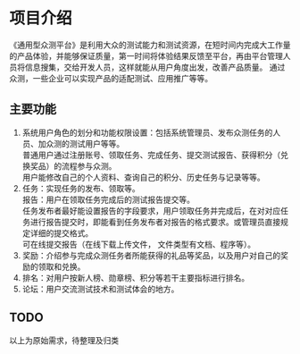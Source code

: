 项目介绍
=======

《通用型众测平台》是利用大众的测试能力和测试资源，在短时间内完成大工作量的产品体验，并能够保证质量，第一时间将体验结果反馈至平台，再由平台管理人员将信息搜集，交给开发人员，这样就能从用户角度出发，改善产品质量。
通过众测，一些企业可以实现产品的适配测试、应用推广等等。


主要功能
-------
1. 系统用户角色的划分和功能权限设置：包括系统管理员、发布众测任务的人员、加众测的测试用户等等。  
    普通用户通过注册账号、领取任务、完成任务、提交测试报告、获得积分（兑换奖品）的流程参与众测。  
    用户能修改自己的个人资料、查询自己的积分、历史任务与记录等等。
2. 任务：实现任务的发布、领取等。  
    报告：用户在领取任务完成后的测试报告提交等。   
    任务发布者最好能设置报告的字段要求，用户领取任务并完成后，在对对应任务进行报告提交时，即能看到任务发布者对报告的格式要求。或管理员直接规定详细的提交格式。  
    可在线提交报告（在线下载上传文件， 文件类型有文档、程序等）。
3. 奖励：介绍参与完成众测任务者所能获得的礼品等奖品，以及用户对自己的奖励的领取和兑换。
4. 排名：对用户按新人榜、勋章榜、积分等若干主要指标进行排名。
5. 论坛：用户交流测试技术和测试体会的地方。


TODO
----
以上为原始需求，待整理及归类